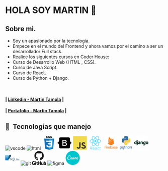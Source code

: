 
# **HOLA SOY MARTIN** 👋
## Sobre mi.

- Soy un apasionado por la tecnologia.
- Empece en el mundo del Frontend y ahora vamos por el camino a ser un desarrollador Full stack.
- Realice los siguientes cursos en Coder House:
-   Curso de Desarrollo Web (HTML , CSS).
-   Curso de Java Script.
-   Curso de React.
-   Curso de Python + Django.
  
<br>  

#### | [Linkedin - Martin Tamola](https://www.linkedin.com/in/martin-tamola/) |

#### | [Portafolio - Martin Tamola](https://tinchotamola.pythonanywhere.com/) |

<h2> 🚀 &nbsp;Tecnologías que manejo</h2>
<p align="left">

<img src="https://cdn.jsdelivr.net/gh/devicons/devicon/icons/vscode/vscode-original.svg" alt="vscode" width="45" height="45"/>
<img src="https://cdn.jsdelivr.net/gh/devicons/devicon/icons/html5/html5-original.svg" alt="html" width="45" height="45"/>
<img src="https://raw.githubusercontent.com/devicons/devicon/master/icons/css3/css3-original-wordmark.svg" alt="css3" width="45" height="45" />
<img src="https://raw.githubusercontent.com/devicons/devicon/master/icons/bootstrap/bootstrap-plain.svg" alt="bootstrap" width="45" height="45" />
<img src="https://raw.githubusercontent.com/devicons/devicon/master/icons/javascript/javascript-original.svg" alt="javascript" width="45" height="45" />
<img src="https://raw.githubusercontent.com/devicons/devicon/master/icons/react/react-original-wordmark.svg" alt="react" width="45" height="45" />
<img src="https://github.com/devicons/devicon/blob/master/icons/firebase/firebase-plain-wordmark.svg" alt="react" width="45" height="45" />
<img src="https://github.com/devicons/devicon/blob/master/icons/python/python-original-wordmark.svg" alt="python" width="45" height="45"/>
<img src="https://github.com/devicons/devicon/blob/master/icons/django/django-plain-wordmark.svg" alt="django" width="45" height="45"/>
<img src="https://github.com/devicons/devicon/blob/master/icons/sqlite/sqlite-original-wordmark.svg" alt="sqlite" width="45" height="45"/>
<img src="https://cdn.jsdelivr.net/gh/devicons/devicon/icons/git/git-original.svg" alt="git" width="45" height="45"/>
<img src="https://github.com/devicons/devicon/blob/master/icons/github/github-original-wordmark.svg" alt="git" width="45" height="45"/>
<img src="https://cdn.jsdelivr.net/gh/devicons/devicon/icons/figma/figma-original.svg" alt="figma" width="45" height="45"/> <img src="https://github.com/devicons/devicon/blob/master/icons/canva/canva-original.svg" alt="figma" width="45" height="45"/>  
  
</p>
<br>



 
